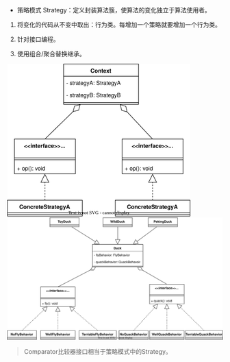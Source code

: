 - 策略模式 Strategy：定义封装算法簇，使算法的变化独立于算法使用者。

1. 将变化的代码从不变中取出：行为类。每增加一个策略就要增加一个行为类。

2. 针对接口编程。

3. 使用组合/聚合替换继承。

<img title="" src="../../pictures/设计模式-Strategy.drawio.svg" alt="" width="428">

<img src="../../pictures/设计模式-Strategy-Duck.drawio.svg" width="1200"/>

> Comparator比较器接口相当于策略模式中的Strategy。

